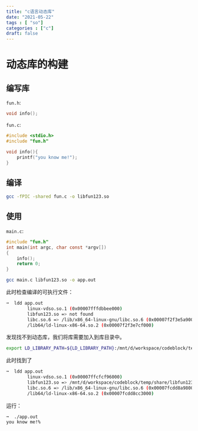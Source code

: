 ```yaml
---
title: "c语言动态库"
date: "2021-05-22"
tags : [ "so"]
categories : ["c"]
draft: false 
---
```


# 动态库的构建
## 编写库
`fun.h`:
```c
void info();
```

`fun.c`:
```c
#include <stdio.h>
#include "fun.h"

void info(){
    printf("you know me!");
}
```

## 编译
```bash
gcc -fPIC -shared fun.c -o libfun123.so
```

## 使用
`main.c`:
```c
#include "fun.h"
int main(int argc, char const *argv[])
{
    info();
    return 0;
}
```

```bash
gcc main.c libfun123.so -o app.out
```

此时检查编译的可执行文件：
```bash
➞  ldd app.out
        linux-vdso.so.1 (0x00007fffdbbee000)
        libfun123.so => not found
        libc.so.6 => /lib/x86_64-linux-gnu/libc.so.6 (0x00007f2f3e5a9000)
        /lib64/ld-linux-x86-64.so.2 (0x00007f2f3e7cf000)
```

发现找不到动态库，我们将库需要加入到库目录中。
```bash
export LD_LIBRARY_PATH=${LD_LIBRARY_PATH}:/mnt/d/workspace/codeblock/temp/share

```
此时找到了
```bash
➞  ldd app.out
        linux-vdso.so.1 (0x00007ffcfcf96000)
        libfun123.so => /mnt/d/workspace/codeblock/temp/share/libfun123.so (0x00007fcdd8cb7000)
        libc.so.6 => /lib/x86_64-linux-gnu/libc.so.6 (0x00007fcdd8a98000)
        /lib64/ld-linux-x86-64.so.2 (0x00007fcdd8cc3000)
```

运行：
```
➞  ./app.out
you know me!% 
```

